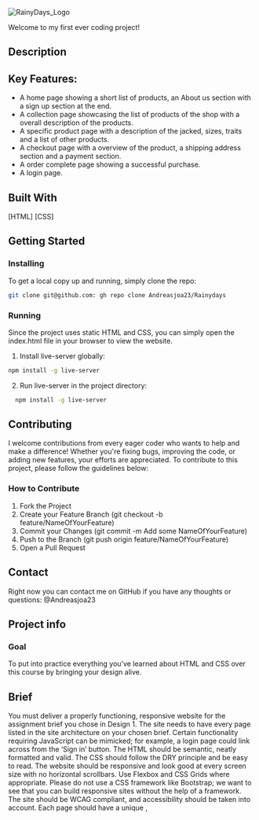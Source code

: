 ![RainyDays_Logo](https://github.com/Andreasjoa23/Rainydays/assets/147412848/473feae5-71de-410c-b7c8-f622adbe2370)

Welcome to my first ever coding project!

## Description

## Key Features:
* A home page showing a short list of products, an About us section with a sign up section at the end.
* A collection page showcasing the list of products of the shop with a overall description of the products.
* A specific product page with a description of the jacked, sizes, traits and a list of other products.
* A checkout page with a overview of the product, a shipping address section and a payment section.
* A order complete page showing a successful purchase.
* A login page.

## Built With
[HTML]
[CSS]

## Getting Started
  ### Installing

  To get a local copy up and running, simply clone the repo:
  ```bash
  git clone git@github.com: gh repo clone Andreasjoa23/Rainydays
  ```
  ### Running
  Since the project uses static HTML and CSS, you can simply open the index.html file in your browser to view the website.
  1. Install live-server globally:
  ```bash
  npm install -g live-server
  ```
  2. Run live-server in the project directory:
  ```bash
    npm install -g live-server
  ```

## Contributing
  I welcome contributions from every eager coder who wants to help and make a difference! 
  Whether you're fixing bugs, improving the code, or adding new features, your efforts are appreciated. 
  To contribute to this project, please follow the guidelines below:
  ### How to Contribute
  1. Fork the Project
  2. Create your Feature Branch (git checkout -b feature/NameOfYourFeature)
  3. Commit your Changes (git commit -m Add some NameOfYourFeature)
  4. Push to the Branch (git push origin feature/NameOfYourFeature)
  5. Open a Pull Request

## Contact
Right now you can contact me on GitHub if you have any thoughts or questions: @Andreasjoa23

## Project info
  ### Goal
  To put into practice everything you’ve learned about HTML and CSS over this course by bringing your design alive.

  ## Brief
  You must deliver a properly functioning, responsive website for the assignment brief you chose in Design 1.
  The site needs to have every page listed in the site architecture on your chosen brief. Certain functionality requiring JavaScript can be mimicked; for example, a login page could link across from the ‘Sign in’ button.
  The HTML should be semantic, neatly formatted and valid.
  The CSS should follow the DRY principle and be easy to read.
  The website should be responsive and look good at every screen size with no horizontal scrollbars. Use Flexbox and CSS Grids where appropriate. Please do not use a CSS framework like Bootstrap; we want to see that you can build responsive sites without the help of a framework.
  The site should be WCAG compliant, and accessibility should be taken into account.
  Each page should have a unique <meta name="description">, <title>, and /<h1>/.
  You should not use copied code in your submission. All code submitted must be written by yourself. You may use external sources to show you how to achieve specific effects, which should be included in your report.
